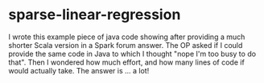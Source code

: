 # sparse-linear-regression
I wrote this example piece of java code showing after providing a much shorter Scala version in a Spark forum answer. The OP asked if I could provide the same code in Java to which I thought "nope I'm too busy to do that". Then I wondered how much effort, and how many lines of code if would actually take. The answer is ... a lot!
